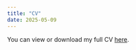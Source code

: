 ```yaml
---
title: "CV"
date: 2025-05-09
---
```


You can view or download my full CV [here](https://bibymaths.github.io/files/AbhinavMishra2025.pdf).
